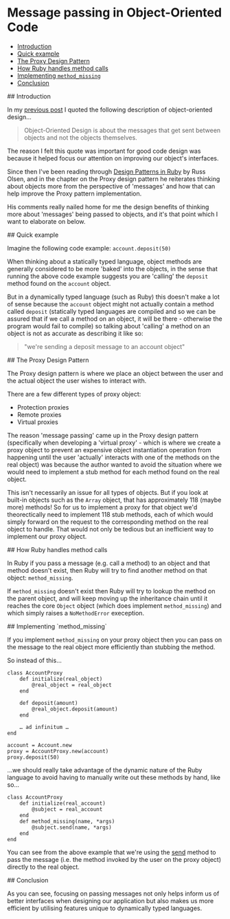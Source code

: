 # Message passing in Object-Oriented Code

- [Introduction](#1)
- [Quick example](#2)
- [The Proxy Design Pattern](#3)
- [How Ruby handles method calls](#4)
- [Implementing `method_missing`](#5)
- [Conclusion](#6)

<div id="1"></div>
## Introduction

In my [previous post](http://integralist.co.uk/Object-Oriented-Design.html) I quoted the following description of object-oriented design…

> Object-Oriented Design is about the messages that get sent between objects and not the objects themselves.

The reason I felt this quote was important for good code design was because it helped focus our attention on improving our object's interfaces.

Since then I've been reading through [Design Patterns in Ruby](http://designpatternsinruby.com) by Russ Olsen, and in the chapter on the Proxy design pattern he reiterates thinking about objects more from the perspective of 'messages' and how that can help improve the Proxy pattern implementation.

His comments really nailed home for me the design benefits of thinking more about 'messages' being passed to objects, and it's that point which I want to elaborate on below.

<div id="2"></div>
## Quick example

Imagine the following code example: `account.deposit(50)`

When thinking about a statically typed language, object methods are generally considered to be more 'baked' into the objects, in the sense that running the above code example suggests you are 'calling' the `deposit` method found on the `account` object. 

But in a dynamically typed language (such as Ruby) this doesn't make a lot of sense because the `account` object might not actually contain a method called `deposit` (statically typed languages are compiled and so we can be assured that if we call a method on an object, it will be there - otherwise the program would fail to compile) so talking about 'calling' a method on an object is not as accurate as describing it like so: 

> "we're sending a deposit message to an account object"

<div id="3"></div>
## The Proxy Design Pattern

The Proxy design pattern is where we place an object between the user and the actual object the user wishes to interact with.

There are a few different types of proxy object:

- Protection proxies
- Remote proxies
- Virtual proxies

The reason 'message passing' came up in the Proxy design pattern (specifically when developing a 'virtual proxy' - which is where we create a proxy object to prevent an expensive object instantiation operation from happening until the user 'actually' interacts with one of the methods on the real object) was because the author wanted to avoid the situation where we would need to implement a stub method for each method found on the real object. 

This isn't necessarily an issue for all types of objects. But if you look at built-in objects such as the `Array` object, that has approximately 118 (maybe more) methods! So for us to implement a proxy for that object we'd theorectically need to implement 118 stub methods, each of which would simply forward on the request to the corresponding method on the real object to handle. That would not only be tedious but an inefficient way to implement our proxy object.

<div id="4"></div>
## How Ruby handles method calls

In Ruby if you pass a message (e.g. call a method) to an object and that method doesn't exist, then Ruby will try to find another method on that object: `method_missing`. 

If `method_missing` doesn't exist then Ruby will try to lookup the method on the parent object, and will keep moving up the inheritance chain until it reaches the core `Object` object (which does implement `method_missing`) and which simply raises a `NoMethodError` exeception.

<div id="5"></div>
## Implementing `method_missing`

If you implement `method_missing` on your proxy object then you can pass on the message to the real object more efficiently than stubbing the method.

So instead of this…

    class AccountProxy
        def initialize(real_object)
            @real_object = real_object
        end
        
        def deposit(amount)
            @real_object.deposit(amount)
        end
        
        … ad infinitum … 
    end

    account = Account.new
    proxy = AccountProxy.new(account)
    proxy.deposit(50)

…we should really take advantage of the dynamic nature of the Ruby language to avoid having to manually write out these methods by hand, like so… 

    class AccountProxy
        def initialize(real_account)
            @subject = real_account
        end
        def method_missing(name, *args)
            @subject.send(name, *args)
        end
    end

You can see from the above example that we're using the [send](http://ruby-doc.org/core-2.0/Object.html#method-i-send) method to pass the message (i.e. the method invoked by the user on the proxy object) directly to the real object.

<div id="6"></div>
## Conclusion

As you can see, focusing on passing messages not only helps inform us of better interfaces when designing our application but also makes us more efficient by utilising features unique to dynamically typed languages.
